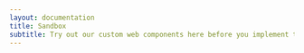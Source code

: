 ```yaml
---
layout: documentation
title: Sandbox
subtitle: Try out our custom web components here before you implement them into your own application.
---
```


<stack-blitz></stack-blitz>
